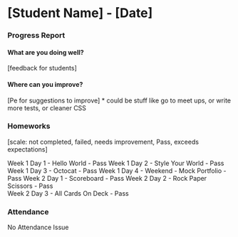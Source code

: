 # [Student Name] - [Date]
### Progress Report

#### What are you doing well?
[feedback for students]

#### Where can you improve?
[Pe for suggestions to improve] * could be stuff like go to meet ups, or write more tests, or cleaner CSS

### Homeworks

[scale: not completed, failed, needs improvement, Pass, exceeds expectations]

Week 1 Day 1 - Hello World	- Pass
Week 1 Day 2 - Style Your World	- Pass
Week 1 Day 3 - Octocat	    - Pass
Week 1 Day 4 - Weekend - Mock Portfolio  - Pass	
Week 2 Day 1 - Scoreboard	- Pass
Week 2 Day 2 - Rock Paper Scissors - Pass	
Week 2 Day 3 - All Cards On Deck - Pass

### Attendance
No Attendance Issue